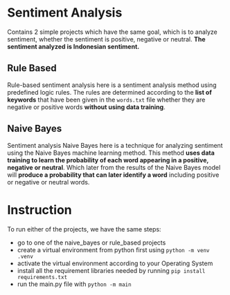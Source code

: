 # Sentiment Analysis 
Contains 2 simple projects which have the same goal, which is to analyze sentiment, whether the sentiment is positive, negative or neutral. **The sentiment analyzed is Indonesian sentiment.** 

## Rule Based
Rule-based sentiment analysis here is a sentiment analysis method using predefined logic rules. The rules are determined according to the **list of keywords** that have been given in the `words.txt` file whether they are negative or positive words **without using data training**. 

## Naive Bayes
Sentiment analysis Naive Bayes here is a technique for analyzing sentiment using the Naive Bayes machine learning method. This method **uses data training to learn the probability of each word appearing in a positive, negative or neutral**. 
Which later from the results of the Naive Bayes model will **produce a probability that can later identify a word** including positive or negative or neutral words.

# Instruction 
To run either of the projects, we have the same steps:
- go to one of the naive_bayes or rule_based projects
- create a virtual environment from python first using `python -m venv .venv`
- activate the virtual environment according to your Operating System
- install all the requirement libraries needed by running `pip install requirements.txt`
- run the main.py file with `python -m main`
